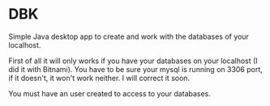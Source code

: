 # DBK
Simple Java desktop app to create and work with the databases of your localhost.

First of all it will only works if you have your databases on your localhost (I did it with Bitnami). You have to be sure your mysql is running on 3306 port, if it doesn't, it won't work neither. I will correct it soon.

You must have an user created to access to your databases. 
